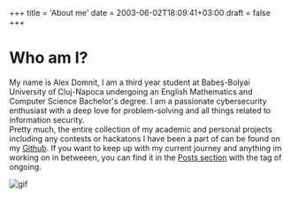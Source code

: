 +++
title = 'About me'
date = 2003-06-02T18:09:41+03:00
draft = false
+++

# Who am I?
My name is Alex Domnit, I am a third year student at Babeș-Bolyai University of Cluj-Napoca undergoing an English Mathematics and Computer Science Bachelor's degree. I am a passionate cybersecurity enthusiast with a deep love for problem-solving and all things related to information security.\
Pretty much, the entire collection of my academic and personal projects including any contests or hackatons I have been a part of can be found on my [Github](https://github.com/AlexD2003). If you want to keep up with my current journey and anything im working on in betweeen, you can find it in the [Posts section](https://alexdomnit.com) with the tag of ongoing. 


<img src="/img/gnar.gif" alt="gif" style="display: block; margin-left: auto; margin-right: auto;">
<br>